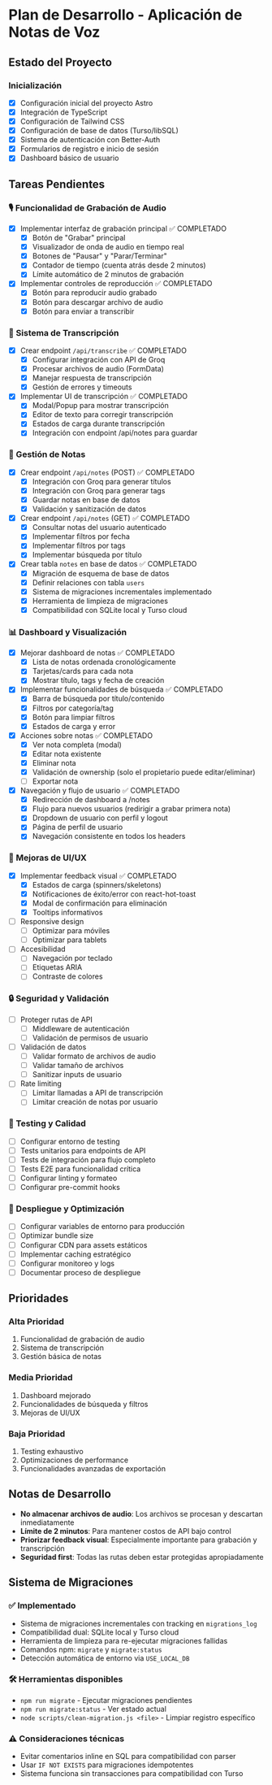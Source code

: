 # Plan de Desarrollo - Aplicación de Notas de Voz

## Estado del Proyecto

### Inicialización
- [x] Configuración inicial del proyecto Astro
- [x] Integración de TypeScript
- [x] Configuración de Tailwind CSS
- [x] Configuración de base de datos (Turso/libSQL)
- [x] Sistema de autenticación con Better-Auth
- [x] Formularios de registro e inicio de sesión
- [x] Dashboard básico de usuario

## Tareas Pendientes

### 🎙️ Funcionalidad de Grabación de Audio
- [x] Implementar interfaz de grabación principal ✅ COMPLETADO
  - [x] Botón de "Grabar" principal
  - [x] Visualizador de onda de audio en tiempo real
  - [x] Botones de "Pausar" y "Parar/Terminar"
  - [x] Contador de tiempo (cuenta atrás desde 2 minutos)
  - [x] Límite automático de 2 minutos de grabación
- [x] Implementar controles de reproducción ✅ COMPLETADO
  - [x] Botón para reproducir audio grabado
  - [x] Botón para descargar archivo de audio
  - [x] Botón para enviar a transcribir

### 🔄 Sistema de Transcripción
- [x] Crear endpoint `/api/transcribe` ✅ COMPLETADO
  - [x] Configurar integración con API de Groq
  - [x] Procesar archivos de audio (FormData)
  - [x] Manejar respuesta de transcripción
  - [x] Gestión de errores y timeouts
- [x] Implementar UI de transcripción ✅ COMPLETADO
  - [x] Modal/Popup para mostrar transcripción
  - [x] Editor de texto para corregir transcripción
  - [x] Estados de carga durante transcripción
  - [x] Integración con endpoint /api/notes para guardar

### 💾 Gestión de Notas
- [x] Crear endpoint `/api/notes` (POST) ✅ COMPLETADO
  - [x] Integración con Groq para generar títulos
  - [x] Integración con Groq para generar tags
  - [x] Guardar notas en base de datos
  - [x] Validación y sanitización de datos
- [x] Crear endpoint `/api/notes` (GET) ✅ COMPLETADO
  - [x] Consultar notas del usuario autenticado
  - [x] Implementar filtros por fecha
  - [x] Implementar filtros por tags
  - [x] Implementar búsqueda por título
- [x] Crear tabla `notes` en base de datos ✅ COMPLETADO
  - [x] Migración de esquema de base de datos
  - [x] Definir relaciones con tabla `users`
  - [x] Sistema de migraciones incrementales implementado
  - [x] Herramienta de limpieza de migraciones
  - [x] Compatibilidad con SQLite local y Turso cloud

### 📊 Dashboard y Visualización
- [x] Mejorar dashboard de notas ✅ COMPLETADO
  - [x] Lista de notas ordenada cronológicamente
  - [x] Tarjetas/cards para cada nota
  - [x] Mostrar título, tags y fecha de creación
- [x] Implementar funcionalidades de búsqueda ✅ COMPLETADO
  - [x] Barra de búsqueda por título/contenido
  - [x] Filtros por categoría/tag
  - [x] Botón para limpiar filtros
  - [x] Estados de carga y error
- [x] Acciones sobre notas ✅ COMPLETADO
  - [x] Ver nota completa (modal)
  - [x] Editar nota existente
  - [x] Eliminar nota
  - [x] Validación de ownership (solo el propietario puede editar/eliminar)
  - [ ] Exportar nota
- [x] Navegación y flujo de usuario ✅ COMPLETADO
  - [x] Redirección de dashboard a /notes
  - [x] Flujo para nuevos usuarios (redirigir a grabar primera nota)
  - [x] Dropdown de usuario con perfil y logout
  - [x] Página de perfil de usuario
  - [x] Navegación consistente en todos los headers

### 🎨 Mejoras de UI/UX
- [x] Implementar feedback visual ✅ COMPLETADO
  - [x] Estados de carga (spinners/skeletons)
  - [x] Notificaciones de éxito/error con react-hot-toast
  - [x] Modal de confirmación para eliminación
  - [x] Tooltips informativos
- [ ] Responsive design
  - [ ] Optimizar para móviles
  - [ ] Optimizar para tablets
- [ ] Accesibilidad
  - [ ] Navegación por teclado
  - [ ] Etiquetas ARIA
  - [ ] Contraste de colores

### 🔒 Seguridad y Validación
- [ ] Proteger rutas de API
  - [ ] Middleware de autenticación
  - [ ] Validación de permisos de usuario
- [ ] Validación de datos
  - [ ] Validar formato de archivos de audio
  - [ ] Validar tamaño de archivos
  - [ ] Sanitizar inputs de usuario
- [ ] Rate limiting
  - [ ] Limitar llamadas a API de transcripción
  - [ ] Limitar creación de notas por usuario

### 🧪 Testing y Calidad
- [ ] Configurar entorno de testing
- [ ] Tests unitarios para endpoints de API
- [ ] Tests de integración para flujo completo
- [ ] Tests E2E para funcionalidad crítica
- [ ] Configurar linting y formateo
- [ ] Configurar pre-commit hooks

### 🚀 Despliegue y Optimización
- [ ] Configurar variables de entorno para producción
- [ ] Optimizar bundle size
- [ ] Configurar CDN para assets estáticos
- [ ] Implementar caching estratégico
- [ ] Configurar monitoreo y logs
- [ ] Documentar proceso de despliegue

## Prioridades

### Alta Prioridad
1. Funcionalidad de grabación de audio
2. Sistema de transcripción
3. Gestión básica de notas

### Media Prioridad
1. Dashboard mejorado
2. Funcionalidades de búsqueda y filtros
3. Mejoras de UI/UX

### Baja Prioridad
1. Testing exhaustivo
2. Optimizaciones de performance
3. Funcionalidades avanzadas de exportación

## Notas de Desarrollo

- **No almacenar archivos de audio**: Los archivos se procesan y descartan inmediatamente
- **Límite de 2 minutos**: Para mantener costos de API bajo control
- **Priorizar feedback visual**: Especialmente importante para grabación y transcripción
- **Seguridad first**: Todas las rutas deben estar protegidas apropiadamente

## Sistema de Migraciones

### ✅ Implementado
- Sistema de migraciones incrementales con tracking en `migrations_log`
- Compatibilidad dual: SQLite local y Turso cloud
- Herramienta de limpieza para re-ejecutar migraciones fallidas
- Comandos npm: `migrate` y `migrate:status`
- Detección automática de entorno via `USE_LOCAL_DB`

### 🛠️ Herramientas disponibles
- `npm run migrate` - Ejecutar migraciones pendientes
- `npm run migrate:status` - Ver estado actual
- `node scripts/clean-migration.js <file>` - Limpiar registro específico

### ⚠️ Consideraciones técnicas
- Evitar comentarios inline en SQL para compatibilidad con parser
- Usar `IF NOT EXISTS` para migraciones idempotentes
- Sistema funciona sin transacciones para compatibilidad con Turso